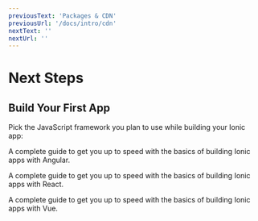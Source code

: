 ```yaml
---
previousText: 'Packages & CDN'
previousUrl: '/docs/intro/cdn'
nextText: ''
nextUrl: ''
---
```


# Next Steps

## Build Your First App

Pick the JavaScript framework you plan to use while building your Ionic app:

<docs-cards>
  <docs-card header="Start with Angular" href="/docs/angular/your-first-app" icon="/docs/assets/icons/logo-angular-icon.png" icon-alt="angular logo">
    <p>A complete guide to get you up to speed with the basics of building Ionic apps with Angular.</p>
  </docs-card>

  <docs-card header="Start with React" href="/docs/react/your-first-app" icon="/docs/assets/icons/logo-react-icon.png" icon-alt="React logo">
    <p>A complete guide to get you up to speed with the basics of building Ionic apps with React.</p>
  </docs-card>

  <docs-card class="disabled" header="Start with Vue (soon)" href="" icon="/docs/assets/icons/logo-vue-icon.png" icon-alt="Vue logo">
    <p>A complete guide to get you up to speed with the basics of building Ionic apps with Vue.</p>
  </docs-card>
</docs-cards>
